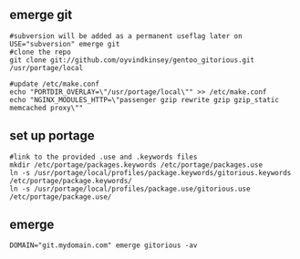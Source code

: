 emerge git
---------

    #subversion will be added as a permanent useflag later on
    USE="subversion" emerge git
    #clone the repo
    git clone git://github.com/oyvindkinsey/gentoo_gitorious.git /usr/portage/local

    #update /etc/make.conf
    echo "PORTDIR_OVERLAY=\"/usr/portage/local\"" >> /etc/make.conf
    echo "NGINX_MODULES_HTTP=\"passenger gzip rewrite gzip gzip_static memcached proxy\""

set up portage
-------------
    
    #link to the provided .use and .keywords files
    mkdir /etc/portage/packages.keywords /etc/portage/packages.use
    ln -s /usr/portage/local/profiles/package.keywords/gitorious.keywords /etc/portage/package.keywords/
    ln -s /usr/portage/local/profiles/package.use/gitorious.use /etc/portage/package.use/

emerge
-----

    DOMAIN="git.mydomain.com" emerge gitorious -av

